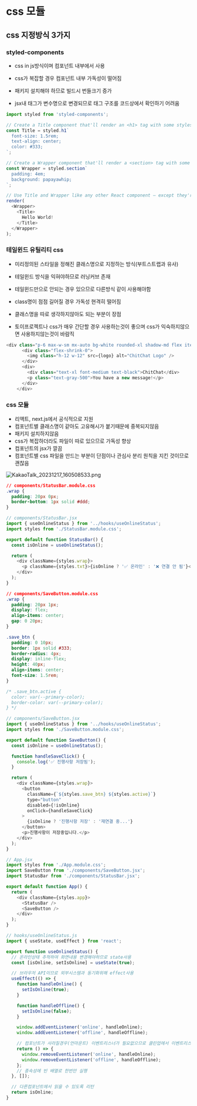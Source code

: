 # css 모듈

## css 지정방식 3가지

### styled-components

- css in js방식이며 컴포넌트 내부에서 사용

- css가 복잡할 경우 컴포넌트 내부 가독성이 떨어짐

- 패키지 설치해야 하므로 빌드시 번들크기 증가

- jsx내 태그가 변수명으로 변경되므로 태그 구조를 코드상에서 확인하기 어려움

```js
import styled from 'styled-components';

// Create a Title component that'll render an <h1> tag with some styles
const Title = styled.h1`
  font-size: 1.5rem;
  text-align: center;
  color: #333;
`;

// Create a Wrapper component that'll render a <section> tag with some styles
const Wrapper = styled.section`
  padding: 4em;
  background: papayawhip;
`;

// Use Title and Wrapper like any other React component – except they're styled!
render(
  <Wrapper>
    <Title>
      Hello World!
    </Title>
  </Wrapper>
);
```

### 테일윈드 유틸리티 css

- 미리정의된 스타일을 정해진 클래스명으로 지정하는 방식(부트스트랩과 유사)

- 테일윈드 방식을 익혀야하므로 러닝커브 존재

- 테일윈드만으로 안되는 경우 있으므로 다른방식 같이 사용해야함

- class명이 점점 길어질 경우 가독성 현격히 떨어짐

- 클래스명을 따로 생각하지않아도 되는 부분이 장점

- 토이프로젝트나 css가 매우 간단할 경우 사용하는것이 좋으며 css가 익숙하지않으면 사용하지않는것이 바람직

```js
<div class="p-6 max-w-sm mx-auto bg-white rounded-xl shadow-md flex items-center space-x-4">
      <div class="flex-shrink-0">
        <img class="h-12 w-12" src={logo} alt="ChitChat Logo" />
      </div>
      <div>
        <div class="text-xl font-medium text-black">ChitChat</div>
        <p class="text-gray-500">You have a new message!</p>
      </div>
    </div>
```

### css 모듈

- 리액트, next.js에서 공식적으로 지원
- 컴포넌트별 클래스명이 같아도 고유해시가 붙기때문에 중복되지않음
- 패키지 설치하지않음
- css가 복잡하더라도 파일이 따로 있으므로 가독성 향상
- 컴포넌트의 jsx가 깔끔
- 컴포넌트별 css 파일을 만드는 부분이 단점이나 관심사 분리 원칙을 지킨 것이므로 괜찮음

![KakaoTalk_20231217_160508533.png](E:\03_종로더조은수업\00_클라우드(AWS)%20환경에서%20개발하는%20풀스택(프론트엔드,백엔드)%20자바(JAVA)웹,앱(더조은종로,418,202210)_원본\09_리액트(미완)\18_css모듈\KakaoTalk_20231217_160508533.png)

```css
// components/StatusBar.module.css
.wrap {
  padding: 20px 0px;
  border-bottom: 1px solid #ddd;
}
```

```js
// components/StatusBar.jsx
import { useOnlineStatus } from '../hooks/useOnlineStatus';
import styles from './StatusBar.module.css';

export default function StatusBar() {
  const isOnline = useOnlineStatus();

  return (
    <div className={styles.wrap}>
      <p className={styles.txt}>{isOnline ? '✅ 온라인' : '❌ 연결 안 됨'}</p>
    </div>
  );
}
```

```css
// components/SaveButton.module.css
.wrap {
  padding: 20px 1px;
  display: flex;
  align-items: center;
  gap: 0 20px;
}

.save_btn {
  padding: 0 10px;
  border: 1px solid #333;
  border-radius: 4px;
  display: inline-flex;
  height: 40px;
  align-items: center;
  font-size: 1.5rem;
}

/* .save_btn.active {
  color: var(--primary-color);
  border-color: var(--primary-color);
} */
```

```js
// components/SaveButton.jsx
import { useOnlineStatus } from '../hooks/useOnlineStatus';
import styles from './SaveButton.module.css';

export default function SaveButton() {
  const isOnline = useOnlineStatus();

  function handleSaveClick() {
    console.log('✅ 진행사항 저장됨');
  }

  return (
    <div className={styles.wrap}>
      <button
        className={`${styles.save_btn} ${styles.active}`}
        type="button"
        disabled={!isOnline}
        onClick={handleSaveClick}
      >
        {isOnline ? '진행사항 저장' : '재연결 중...'}
      </button>
      <p>진행사항이 저장중입니다.</p>
    </div>
  );
}
```

```js
// App.jsx
import styles from './App.module.css';
import SaveButton from './components/SaveButton.jsx';
import StatusBar from './components/StatusBar.jsx';

export default function App() {
  return (
    <div className={styles.app}>
      <StatusBar />
      <SaveButton />
    </div>
  );
}
```

```js
// hooks/useOnlineStatus.js
import { useState, useEffect } from 'react';

export function useOnlineStatus() {
  // 온라인상태 추적하여 화면내용 변경해야하므로 state사용
  const [isOnline, setIsOnline] = useState(true);

  // 브라우저 API이므로 외부시스템과 동기화위해 effect사용
  useEffect(() => {
    function handleOnline() {
      setIsOnline(true);
    }

    function handleOffline() {
      setIsOnline(false);
    }

    window.addEventListener('online', handleOnline);
    window.addEventListener('offline', handleOffline);

    // 컴포넌트가 사라질경우(언마운트) 이벤트리스너가 필요없으므로 클린업에서 이벤트리스너 삭제
    return () => {
      window.removeEventListener('online', handleOnline);
      window.removeEventListener('offline', handleOffline);
    };
    // 종속성에 빈 배열로 한번만 실행
  }, []);

  // 다른컴포넌트에서 읽을 수 있도록 리턴
  return isOnline;
}
```
